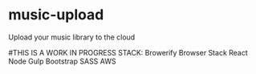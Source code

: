 # music-upload
Upload your music library to the cloud

#THIS IS A WORK IN PROGRESS
STACK:
Browerify
Browser Stack
React
Node
Gulp
Bootstrap
SASS
AWS

